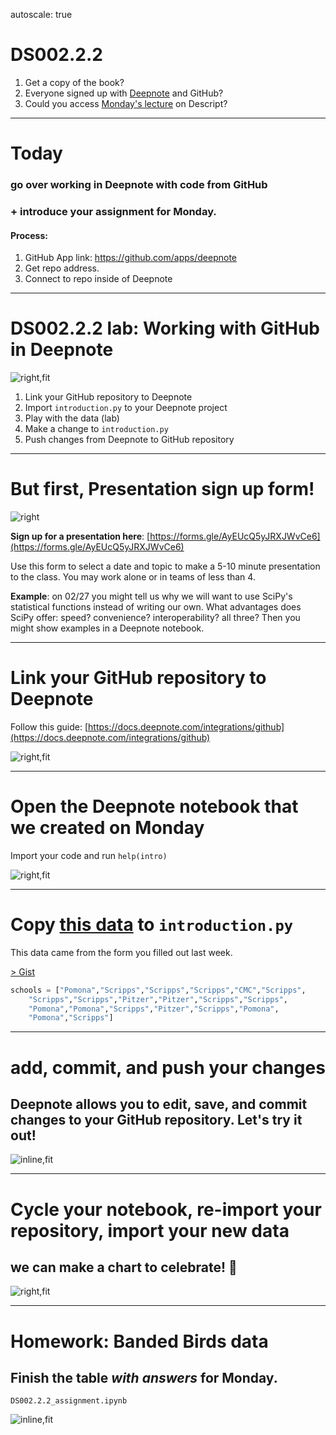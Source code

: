 autoscale: true

# DS002.2.2

1. Get a copy of the book?
2. Everyone signed up with [Deepnote](https://deepnote.com/dashboard/Scripps-College-DS02/projects) and GitHub?
3. Could you access [Monday's lecture](https://share.descript.com/view/rxeMy7dUa9R) on Descript?

---
# Today
### go over working in Deepnote with code from GitHub
### + introduce your assignment for Monday.

#### Process: 
1. GitHub App link: https://github.com/apps/deepnote 
2. Get repo address.
3. Connect to repo inside of Deepnote


---
# DS002.2.2 lab: Working with GitHub in Deepnote

![right,fit](https://www.evernote.com/l/ADM3STwWyLBL7IJlvzJ_8zzq4H-USeB2RsYB/image.png)

1. Link your GitHub repository to Deepnote
2. Import `introduction.py` to your Deepnote project
3. Play with the data (lab)
4. Make a change to `introduction.py` 
5. Push changes from Deepnote to GitHub repository

---
# But first, Presentation sign up form!

![right](https://www.evernote.com/l/ADOUVZFCThRN85wM_5db_4D_uyWRbnLJBl4B/image.png)

**Sign up for a presentation here**: [https://forms.gle/AyEUcQ5yJRXJWvCe6](https://forms.gle/AyEUcQ5yJRXJWvCe6)

Use this form to select a date and topic to make a 5-10 minute presentation to the class. You may work alone or in teams of less than 4.

**Example**: on 02/27 you might tell us why we will want to use SciPy's statistical functions instead of writing our own. What advantages does SciPy offer: speed? convenience? interoperability? all three? Then you might show examples in a Deepnote notebook. 

---
# Link your GitHub repository to Deepnote

Follow this guide: [https://docs.deepnote.com/integrations/github](https://docs.deepnote.com/integrations/github)

![right,fit](https://www.evernote.com/l/ADOrsOUanq1FZ77QLzdZVluU5GkwPMlFFsUB/image.png)

---
# Open the Deepnote notebook that we created on Monday
Import your code and run `help(intro)`

![right,fit](https://www.evernote.com/l/ADNC3tofRh9Af7Jq3RUQXaZWXk_i_P2oT5sB/image.png)

---
# Copy [this data](https://gist.github.com/douglasgoodwin/22f62697025c3a5db7b6da85d32b4920) to `introduction.py`
This data came from the form you filled out last week. 

[> Gist](https://gist.github.com/douglasgoodwin/22f62697025c3a5db7b6da85d32b4920)

```python
schools = ["Pomona","Scripps","Scripps","Scripps","CMC","Scripps",
    "Scripps","Scripps","Pitzer","Pitzer","Scripps","Scripps",
    "Pomona","Pomona","Scripps","Pitzer","Scripps","Pomona",
    "Pomona","Scripps"]
```

---
# add, commit, and push your changes
## Deepnote allows you to edit, save, and commit changes to your GitHub repository. Let's try it out!

![inline,fit](https://www.evernote.com/l/ADM0CPCjlfpC_aGw1CiapctkVPYXUHMuxLMB/image.png)

---
# Cycle your notebook, re-import your repository, import your new data
## we can make a chart to celebrate! 🎉

![right,fit](https://www.evernote.com/l/ADMBP8JsFq5Kxak70q7d_i6RCbGiSAIRMwcB/image.png)

---
# Homework: Banded Birds data
## Finish the table *with answers* for Monday. 

`DS002.2.2_assignment.ipynb`

![inline,fit](https://www.evernote.com/l/ADOqVCBF8uVJ1KBloBZhkkmxJ0RkSCowf50B/image.png)
